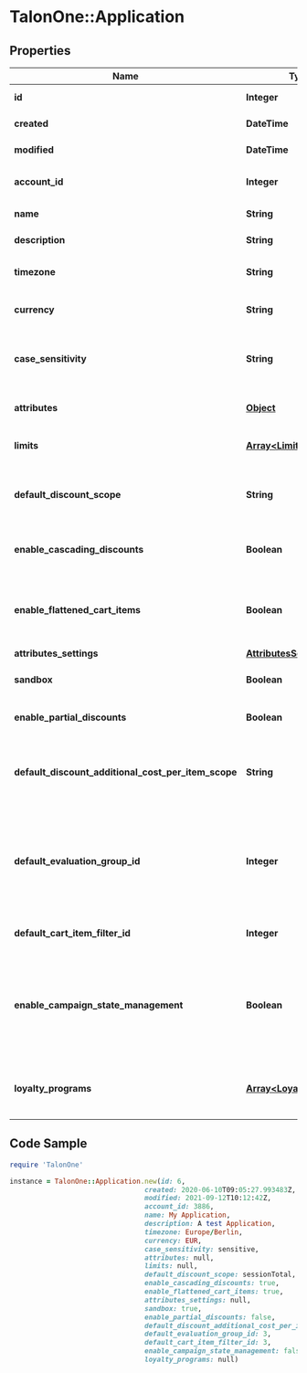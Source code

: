 # TalonOne::Application

## Properties

Name | Type | Description | Notes
------------ | ------------- | ------------- | -------------
**id** | **Integer** | The internal ID of this entity. | 
**created** | **DateTime** | The time this entity was created. | 
**modified** | **DateTime** | The time this entity was last modified. | 
**account_id** | **Integer** | The ID of the account that owns this entity. | 
**name** | **String** | The name of this application. | 
**description** | **String** | A longer description of the application. | [optional] 
**timezone** | **String** | A string containing an IANA timezone descriptor. | 
**currency** | **String** | The default currency for new customer sessions. | 
**case_sensitivity** | **String** | The case sensitivity behavior to check coupon codes in the campaigns of this Application. | [optional] 
**attributes** | [**Object**](.md) | Arbitrary properties associated with this campaign. | [optional] 
**limits** | [**Array&lt;LimitConfig&gt;**](LimitConfig.md) | Default limits for campaigns created in this application. | [optional] 
**default_discount_scope** | **String** | The default scope to apply &#x60;setDiscount&#x60; effects on if no scope was provided with the effect.  | [optional] 
**enable_cascading_discounts** | **Boolean** | Indicates if discounts should cascade for this Application. | [optional] 
**enable_flattened_cart_items** | **Boolean** | Indicates if cart items of quantity larger than one should be separated into different items of quantity one.  | [optional] 
**attributes_settings** | [**AttributesSettings**](AttributesSettings.md) |  | [optional] 
**sandbox** | **Boolean** | Indicates if this is a live or sandbox Application. | [optional] 
**enable_partial_discounts** | **Boolean** | Indicates if this Application supports partial discounts. | [optional] 
**default_discount_additional_cost_per_item_scope** | **String** | The default scope to apply &#x60;setDiscountPerItem&#x60; effects on if no scope was provided with the effect.  | [optional] 
**default_evaluation_group_id** | **Integer** | The ID of the default campaign evaluation group to which new campaigns will be added unless a different group is selected when creating the campaign. | [optional] 
**default_cart_item_filter_id** | **Integer** | The ID of the default Cart-Item-Filter for this application. | [optional] 
**enable_campaign_state_management** | **Boolean** | Indicates whether the campaign staging and revisions feature is enabled for the Application.  **Important:** After this feature is enabled, it cannot be disabled.  | [optional] 
**loyalty_programs** | [**Array&lt;LoyaltyProgram&gt;**](LoyaltyProgram.md) | An array containing all the loyalty programs to which this application is subscribed. | 

## Code Sample

```ruby
require 'TalonOne'

instance = TalonOne::Application.new(id: 6,
                                 created: 2020-06-10T09:05:27.993483Z,
                                 modified: 2021-09-12T10:12:42Z,
                                 account_id: 3886,
                                 name: My Application,
                                 description: A test Application,
                                 timezone: Europe/Berlin,
                                 currency: EUR,
                                 case_sensitivity: sensitive,
                                 attributes: null,
                                 limits: null,
                                 default_discount_scope: sessionTotal,
                                 enable_cascading_discounts: true,
                                 enable_flattened_cart_items: true,
                                 attributes_settings: null,
                                 sandbox: true,
                                 enable_partial_discounts: false,
                                 default_discount_additional_cost_per_item_scope: price,
                                 default_evaluation_group_id: 3,
                                 default_cart_item_filter_id: 3,
                                 enable_campaign_state_management: false,
                                 loyalty_programs: null)
```


